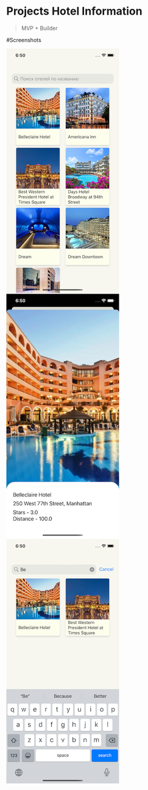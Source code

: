 # Projects Hotel Information

>  MVP + Builder

#Screenshots

![screenshot1](screen01.png)
![screenshot2](screen02.png)
![screenshot3](screen03.png)

